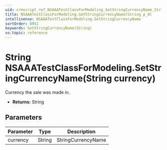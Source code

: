 ```yaml
---
uid: crmscript_ref_NSAAATestClassForModeling_SetStringCurrencyName_String_p_0
title: NSAAATestClassForModeling.SetStringCurrencyName(String p_0)
intellisense: NSAAATestClassForModeling.SetStringCurrencyName
sortOrder: 8951
keywords: SetStringCurrencyName(String)
so.topic: reference
---
```


# String NSAAATestClassForModeling.SetStringCurrencyName(String currency)

Currency the sale was made in.

* **Returns:** String

## Parameters

| Parameter | Type | Description |
|---|---|---|
| currency | String | StringCurrencyName |
